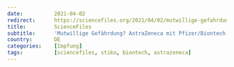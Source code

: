 ```yaml
---
date:          2021-04-02
redirect:      https://sciencefiles.org/2021/04/02/mutwillige-gefahrdung-astrazeneca-mit-pfizer-biontech-kombinieren-stiko-spielt-mit-der-gesundheit-von-unter-60jahrigen-lab-rats/
title:         ScienceFiles
subtitle:      'Mutwillige Gefährdung? AstraZeneca mit Pfizer/Biontech kombinieren – STIKO spielt mit der Gesundheit von unter 60jährigen [Lab Rats]'
country:       DE
categories:    [Impfung]
tags:          [sciencefiles, stiko, biontech, astrazeneca]
---
```

